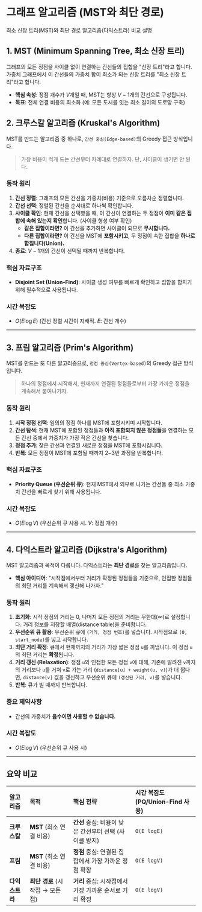 # 그래프 알고리즘 (MST와 최단 경로)

최소 신장 트리(MST)와 최단 경로 알고리즘(다익스트라) 비교 설명


## 1. MST (Minimum Spanning Tree, 최소 신장 트리)

그래프의 모든 정점을 사이클 없이 연결하는 간선들의 집합을 "신장 트리"라고 합니다. 가중치 그래프에서 이 간선들의 가중치 합이 최소가 되는 신장 트리를 "최소 신장 트리"라고 합니다.

* **핵심 속성**: 정점 개수가 $V$개일 때, MST는 항상 $V-1$개의 간선으로 구성됩니다.
* **목표**: 전체 연결 비용의 최소화 (예: 모든 도시를 잇는 최소 길이의 도로망 구축)


## 2. 크루스칼 알고리즘 (Kruskal's Algorithm)

MST를 만드는 알고리즘 중 하나로, `간선 중심(Edge-based)`의 Greedy 접근 방식입니다.
> 가장 비용이 적게 드는 간선부터 차례대로 연결하자. 단, 사이클이 생기면 안 된다.

### 동작 원리

1.  **간선 정렬**: 그래프의 모든 간선을 가중치(비용) 기준으로 오름차순 정렬합니다.
2.  **간선 선택**: 정렬된 간선을 순서대로 하나씩 확인합니다.
3.  **사이클 확인**: 현재 간선을 선택했을 때, 이 간선이 연결하는 두 정점이 **이미 같은 집합에 속해 있는지 확인**합니다. (사이클 형성 여부 확인)
    * **같은 집합이라면?** 이 간선을 추가하면 사이클이 되므로 **무시합니다.**
    * **다른 집합이라면?** 이 간선을 MST에 **포함시키고**, 두 정점이 속한 집합을 **하나로 합칩니다(Union).**
4.  **종료**: $V-1$개의 간선이 선택될 때까지 반복합니다.

### 핵심 자료구조

* **Disjoint Set (Union-Find)**: 사이클 생성 여부를 빠르게 확인하고 집합을 합치기 위해 필수적으로 사용됩니다.

### 시간 복잡도

* $O(E \log E)$ (간선 정렬 시간이 지배적. $E$: 간선 개수)

---

## 3. 프림 알고리즘 (Prim's Algorithm)

MST를 만드는 또 다른 알고리즘으로, `정점 중심(Vertex-based)`의 Greedy 접근 방식입니다.
> 하나의 정점에서 시작해서, 현재까지 연결된 정점들로부터 가장 가까운 정점을 계속해서 붙여나가자.

### 동작 원리

1.  **시작 정점 선택**: 임의의 정점 하나를 MST에 포함시키며 시작합니다.
2.  **간선 탐색**: 현재 MST에 포함된 정점들과 **아직 포함되지 않은 정점들**을 연결하는 모든 간선 중에서 가중치가 가장 작은 간선을 찾습니다.
3.  **정점 추가**: 찾은 간선과 연결된 새로운 정점을 MST에 포함시킵니다.
4.  **반복**: 모든 정점이 MST에 포함될 때까지 2~3번 과정을 반복합니다.

### 핵심 자료구조

* **Priority Queue (우선순위 큐)**: 현재 MST에서 외부로 나가는 간선들 중 최소 가중치 간선을 빠르게 찾기 위해 사용됩니다.

### 시간 복잡도

* $O(E \log V)$ (우선순위 큐 사용 시. $V$: 정점 개수)

---

## 4. 다익스트라 알고리즘 (Dijkstra's Algorithm)

MST 알고리즘과 목적이 다릅니다. 다익스트라는 **최단 경로**를 찾는 알고리즘입니다.

* **핵심 아이디어**: "시작점에서부터 거리가 확정된 정점들을 기준으로, 인접한 정점들의 최단 거리를 계속해서 갱신해 나가자."

### 동작 원리

1.  **초기화**: 시작 정점의 거리는 0, 나머지 모든 정점의 거리는 무한대($\infty$)로 설정합니다. 거리 정보를 저장할 배열(distance table)을 준비합니다.
2.  **우선순위 큐 활용**: 우선순위 큐에 `(거리, 정점 번호)`를 넣습니다. 시작점으로 `(0, start_node)`를 넣고 시작합니다.
3.  **최단 거리 확정**: 큐에서 현재까지의 거리가 가장 짧은 정점 `u`를 꺼냅니다. 이 정점 `u`의 최단 거리는 **확정**됩니다.
4.  **거리 갱신 (Relaxation)**: 정점 `u`와 인접한 모든 정점 `v`에 대해, 기존에 알려진 `v`까지의 거리보다 `u`를 거쳐 `v`로 가는 거리 (`distance[u] + weight(u, v)`)가 더 짧다면, `distance[v]` 값을 갱신하고 우선순위 큐에 `(갱신된 거리, v)`를 넣습니다.
5.  **반복**: 큐가 빌 때까지 반복합니다.

### 중요 제약사항

* 간선의 가중치가 **음수이면 사용할 수 없습니다.**

### 시간 복잡도

* $O(E \log V)$ (우선순위 큐 사용 시)

---

## 요약 비교

| 알고리즘 | 목적 | 핵심 전략 | 시간 복잡도 (PQ/Union-Find 사용) |
| :--- | :--- | :--- | :--- |
| **크루스칼** | **MST** (최소 연결 비용) | **간선** 중심: 비용이 낮은 간선부터 선택 (사이클 방지) | `O(E logE)` |
| **프림** | **MST** (최소 연결 비용) | **정점** 중심: 연결된 집합에서 가장 가까운 정점 확장 | `O(E logV)` |
| **다익스트라** | **최단 경로** (시작점 $\to$ 모든 점) | **거리** 중심: 시작점에서 가장 가까운 순서로 거리 확정 | `O(E logV)` |
